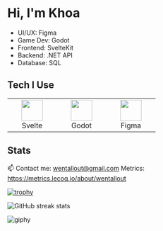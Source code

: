 # Hi, I'm Khoa

- UI/UX: Figma
- Game Dev: Godot
- Frontend: SvelteKit
- Backend: .NET API
- Database: SQL

## Tech I Use

<table>
  <tr>
    <td align="center" width="96">
      <a href="#wentallout">
        <img src="./img/svelte.svg" width="48" height="48" />
      </a>
      <br>Svelte
    </td>
    <td align="center" width="96">
      <a href="#wentallout">
        <img src="./img/godot.svg" width="48" height="48" />
      </a>
      <br>Godot
    </td>
    <td align="center" width="96">
      <a href="#wentallout">
        <img src="./img/figma.svg" width="48" height="48" />
      </a>
      <br>Figma
    </td> 
  </tr>
</table>



## Stats

📫 Contact me: wentallout@gmail.com 
Metrics: https://metrics.lecoq.io/about/wentallout

[![trophy](https://github-profile-trophy.vercel.app/?username=wentallout&row=2&column=3&theme=onedark)](https://github.com/ryo-ma/github-profile-trophy)

![GitHub streak stats](https://github-readme-streak-stats.herokuapp.com/?user=wentallout&theme=onedark)
 
![giphy](https://user-images.githubusercontent.com/76118931/198523652-6def8dfd-e8df-4c56-aa07-9fde1e61b35e.gif)
